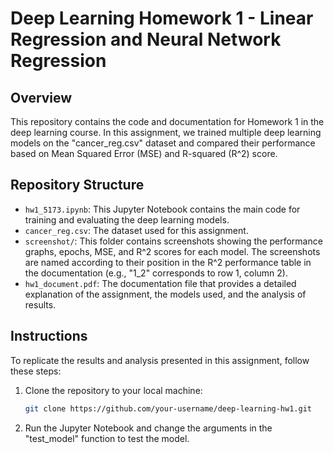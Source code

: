 # Deep Learning Homework 1 - Linear Regression and Neural Network Regression

## Overview

This repository contains the code and documentation for Homework 1 in the deep learning course. In this assignment, we trained multiple deep learning models on the "cancer_reg.csv" dataset and compared their performance based on Mean Squared Error (MSE) and R-squared (R^2) score.

## Repository Structure

- `hw1_5173.ipynb`: This Jupyter Notebook contains the main code for training and evaluating the deep learning models.
- `cancer_reg.csv`: The dataset used for this assignment.
- `screenshot/`: This folder contains screenshots showing the performance graphs, epochs, MSE, and R^2 scores for each model. The screenshots are named according to their position in the R^2 performance table in the documentation (e.g., "1_2" corresponds to row 1, column 2).
- `hw1_document.pdf`: The documentation file that provides a detailed explanation of the assignment, the models used, and the analysis of results.

## Instructions

To replicate the results and analysis presented in this assignment, follow these steps:

1. Clone the repository to your local machine:

   ```bash
   git clone https://github.com/your-username/deep-learning-hw1.git

2. Run the Jupyter Notebook and change the arguments in the "test_model" function to test the model.

